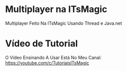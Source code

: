 # Multiplayer na ITsMagic
Multiplayer Feito Na ITsMagic Usando Thread e Java.net

# Vídeo de Tutorial
O Vídeo Ensinando A Usar Está No Meu Canal:
https://youtube.com/c/TutoriaisITsMagic
